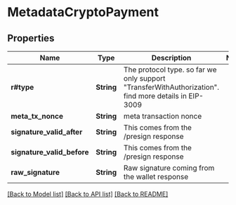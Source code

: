 # MetadataCryptoPayment

## Properties

Name | Type | Description | Notes
------------ | ------------- | ------------- | -------------
**r#type** | **String** | The protocol type. so far we only support \"TransferWithAuthorization\". find more details in EIP-3009 | 
**meta_tx_nonce** | **String** | meta transaction nonce | 
**signature_valid_after** | **String** | This comes from the /presign response | 
**signature_valid_before** | **String** | This comes from the /presign response | 
**raw_signature** | **String** | Raw signature coming from the wallet response | 

[[Back to Model list]](../README.md#documentation-for-models) [[Back to API list]](../README.md#documentation-for-api-endpoints) [[Back to README]](../README.md)


